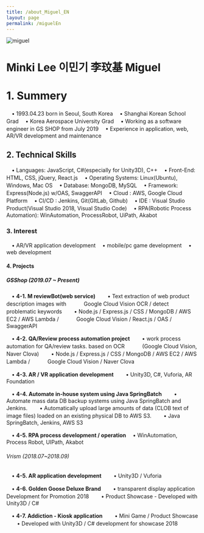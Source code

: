 ```yaml
---
title: /about_Miguel_EN
layout: page
permalink: /miguelEn
---
```


![miguel](../assets/images/migProfile.png)
&nbsp;
# Minki Lee 이민기 李玟基 Miguel


# 1. Summery
　• 1993.04.23 born in Seoul, South Korea
　• Shanghai Korean School Grad
　• Korea Aerospace University Grad
　• Working as a software engineer in GS SHOP from July 2019
　• Experience in application, web, AR/VR development and maintenance

## 2. Technical Skills
　• Languages: JavaScript, C#(especially for Unity3D), C++
　• Front-End: HTML, CSS, jQuery, React.js
　• Operating Systems: Linux(Ubuntu), Windows, Mac OS
　• Database: MongoDB, MySQL
　• Framework: Express(Node.js) w/OAS, SwaggerAPI
　• Cloud : AWS, Google Cloud Platform
　• CI/CD : Jenkins, Git(GItLab, Github)
　• IDE : Visual Studio Product(Visual Studio 2018, Visual Studio Code)
　• RPA(Robotic Process Automation): WinAutomation, ProcessRobot, UiPath, Akabot 

### 3. Interest
　• AR/VR application development
　• mobile/pc game development
　• web development

#### 4. Projects
##### GSShop (2019.07 ~ Present)
　• **4-1. M reviewBot(web service)**
　　• Text extraction of web product description images with 
　　　Google Cloud Vision OCR / detect problematic keywords
　　• Node.js / Express.js / CSS / MongoDB / AWS EC2 / AWS Lambda / 
　　　Google Cloud Vision / React.js / OAS / SwaggerAPI

　• **4-2. QA/Review process automation project**
　　• work process automation for QA/review tasks. based on OCR
　　　(Google Cloud Vision, Naver Clova)
　　• Node.js / Express.js / CSS / MongoDB / AWS EC2 / AWS Lambda / 
　　　Google Cloud Vision / Naver Clova

　• **4-3. AR / VR application development**
　　• Unity3D, C#, Vuforia, AR Foundation

　• **4-4. Automate in-house system using Java SpringBatch**
　　• Automate mass data DB backup systems using Java SpringBatch and Jenkins.
　　• Automatically upload large amounts of data (CLOB text of image files) loaded on an existing physical DB to AWS S3.
　　• Java SpringBatch, Jenkins, AWS S3

　• **4-5. RPA process development / operation**
 　• WinAutomation, Process Robot, UIPath, Akabot

###### Vrism (2018.07~2018.09)
　• **4-5. AR application development**
　　• Unity3D / Vuforia

　• **4-6. Golden Goose Deluxe Brand**
　　• transparent display application Development for Promotion 2018
　　• Product Showcase - Developed with Unity3D / C#

　• **4-7. Addiction - Kiosk application**
　　• Mini Game / Product Showcase
　　• Developed with Unity3D / C# development for showcase 2018